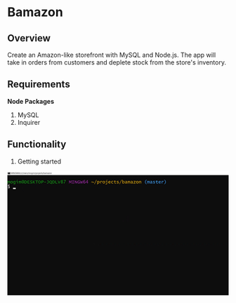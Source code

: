 # Bamazon

## Overview

Create an Amazon-like storefront with MySQL and Node.js. The app will take in orders from customers and deplete stock from the store's inventory.

## Requirements

**Node Packages**
1. MySQL
2. Inquirer

## Functionality

1. Getting started

![image of bamazon-start](/assets/images/bamazon-start.gif)
